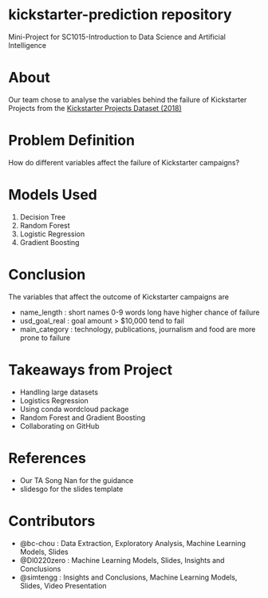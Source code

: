 # kickstarter-prediction repository
Mini-Project for SC1015-Introduction to Data Science and Artificial Intelligence

# About
Our team chose to analyse the variables behind the failure of Kickstarter Projects from the <a href="https://www.kaggle.com/datasets/kemical/kickstarter-projects?resource=download" target="_blank" rel="noopener noreferrer"> Kickstarter Projects Dataset (2018) </a>

# Problem Definition
How do different variables affect the failure of Kickstarter campaigns?

# Models Used
1. Decision Tree
2. Random Forest
3. Logistic Regression
4. Gradient Boosting

# Conclusion
The variables that affect the outcome of Kickstarter campaigns are 
- name_length : short names 0-9 words long have higher chance of failure
- usd_goal_real : goal amount > $10,000 tend to fail
- main_category : technology, publications, journalism and food are more prone to failure

# Takeaways from Project
- Handling large datasets
- Logistics Regression
- Using conda wordcloud package
- Random Forest and Gradient Boosting
- Collaborating on GitHub

# References
- Our TA Song Nan for the guidance
- slidesgo for the slides template

# Contributors
- @bc-chou : Data Extraction, Exploratory Analysis, Machine Learning Models, Slides 
- @Dl0220zero : Machine Learning Models, Slides, Insights and Conclusions 
- @simtengg : Insights and Conclusions, Machine Learning Models, Slides, Video Presentation

